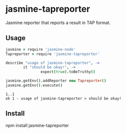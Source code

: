 # jasmine-tapreporter

Jasmine reporter that reports a result in TAP format.

## Usage

```coffeescript
jasmine = require 'jasmine-node'
Tapreporter = require 'jasmine-tapreporter'

describe "usage of jasmine-tapreporter", ->
        it "should be okay!", ->
                expect(true).toBeTruthy()

jasmine.getEnv().addReporter new Tapreporter()
jasmine.getEnv().execute()
```

```
1..1
ok 1 - usage of jasmine-tapreporter > should be okay!
```

## Install

npm install jasmine-tapreporter
